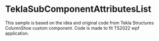 # TeklaSubComponentAttributesList

This sample is based on the idea and original code from Tekla Structures ColumnShoe custom component. Code is made to fit TS2022 wpf application.
